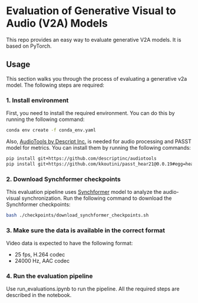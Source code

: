 # Evaluation of Generative Visual to Audio (V2A) Models

This repo provides an easy way to evaluate generative V2A models. It is based on PyTorch.

## Usage

This section walks you through the process of evaluating a generative v2a model. The following steps are required:

### 1. Install environment

First, you need to install the required environment. You can do this by running the following command:

```bash
conda env create -f conda_env.yaml
```

Also, [AudioTools by Descript Inc.](https://github.com/descriptinc/audiotools) is needed for audio processing and PASST model for metrics. You can install them by running the following commands:

```bash
pip install git+https://github.com/descriptinc/audiotools
pip install git+https://github.com/kkoutini/passt_hear21@0.0.19#egg=hear21passt
```

### 2. Download Synchformer checkpoints

This evaluation pipeline uses [Synchformer](https://github.com/v-iashin/Synchformer) model to analyze the audio-visual synchronization. Run the following command to download the Synchformer checkpoints:

```bash
bash ./checkpoints/download_synchformer_checkpoints.sh
```

### 3. Make sure the data is available in the correct format

Video data is expected to have the following format:

- 25 fps, H.264 codec
- 24000 Hz, AAC codec

### 4. Run the evaluation pipeline

Use run_evaluations.ipynb to run the pipeline. All the required steps are described in the notebook.
